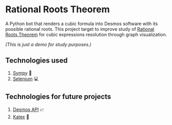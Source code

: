 # Rational Roots Theorem
A Python bot that renders a cubic formula into Desmos software with its possible rational roots.
This project target to improve study of [Rational Roots Theorem](https://en.wikipedia.org/wiki/Rational_root_theorem) for cubic expressions resolution through graph visualization.

_(This is just a demo for study purposes.)_

## Technologies used
1. [Sympy](https://docs.sympy.org/latest/index.html) 🐍
1. [Selenium](https://www.selenium.dev/documentation/en/) 💻

## Technologies for future projects
1. [Desmos API](https://www.desmos.com/api/v1.5/docs/index.html) 📈
1. [Katex](https://katex.org/) 🔣
